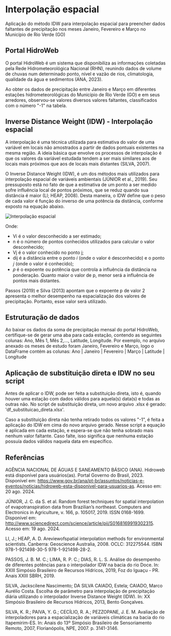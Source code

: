 # Interpolação espacial
Aplicação do método IDW para interpolação espacial para preencher dados faltantes de precipitação nos meses Janeiro, Fevereiro e Março no Município de Rio Verde (GO)

## Portal HidroWeb 
O portal HidroWeb é um sistema que disponibiliza as informações coletadas pela Rede Hidrometeorológica Nacional (RHN), reunindo dados de volume de chuvas num determinado ponto, nível e vazão de rios, climatologia, qualidade da água e sedimentos (ANA, 2023).

Ao obter os dados de precipitação entre Janeiro e Março em diferentes estações hidrometeorológicas do Município de Rio Verde (GO) e em seus arredores, observou-se valores diversos valores faltantes, classificados com o número "-1" na tabela. 

## Inverse Distance Weight (IDW) - Interpolação espacial
A interpolação é uma técnica utilizada para estimativa do valor de uma variável em locais não amostrados a partir de dados pontuais existentes na mesma região. A ideia básica que envolve os processos de interpolação é que os valores da variável estudada tendem a ser mais similares aos de locais mais próximos que aos de locais mais distantes (SILVA, 2007).

O Inverse Distance Weight (IDW), é um dos métodos mais utilizados para interpolação espacial de variáveis ambientais (JÚNIOR et al., 2019). Seu pressuposto está no fato de que a estimativa de um ponto a ser medido sofre influência local de pontos próximos, que se reduz quando sua distância é maior (LI; HEAP, 2008). Desta maneira, o IDW define que o peso de cada valor é função do inverso de uma potência da distância, conforme exposto na equação abaixo.

![Interpolação espacial](https://github.com/user-attachments/assets/f6aa51f8-b246-47e9-a296-07c06dc4c694)

Onde:
- Vi​ é o valor desconhecido a ser estimado; 
- n é o número de pontos conhecidos utilizados para calcular o valor desconhecido;
- Vj é o valor conhecido no ponto j;
- dij é a distância entre o ponto 𝑖 (onde o valor é desconhecido) e o ponto 𝑗 (onde o valor é conhecido);
- 𝑝 é o expoente ou potência que controla a influência da distância na ponderação. Quanto maior o valor de p, menor será a influência de pontos mais distantes.

Passos (2019) e Silva (2013) apontam que o expoente p de valor 2 apresenta o melhor desempenho na espacialização dos valores de precipitação. Portanto, esse valor será utilizado.

## Estruturação de dados
Ao baixar os dados da soma de precipitação mensal do portal HidroWeb, certifique-se de gerar uma aba para cada estação, contendo as seguintes colunas: Ano, Mês 1, Mês 2,..., Latitude, Longitude. Por exemplo, no arquivo anexado os meses de estudo foram Janeiro, Fevereiro e Março, logo o DataFrame contém as colunas:
Ano | Janeiro | Fevereiro | Março | Latitude | Longitude

## Aplicação de substituição direta e IDW no seu script
Antes de aplicar o IDW, pode ser feita a substituição direta, isto é, quando houver uma estação com dados válidos para aquela(s) data(s) e todas as outras não.
No script de substituição direta, um novo arquivo .xlsx é gerado: 'df_substituicao_direta.xlsx'. 

Caso a substituição direta não tenha retirado todos os valores "-1", é feita a aplicação do IDW em cima do novo arquivo gerado. Nesse script a equação é aplicada em cada estação, e espera-se que não tenha sobrado mais nenhum valor faltante. Caso falte, isso significa que nenhuma estação possuía dados válidos naquela data em específico.

## Referências

AGÊNCIA NACIONAL DE ÁGUAS E SANEAMENTO BÁSICO (ANA). Hidroweb está disponível para usuários(as). Portal Governo do Brasil, 2023. Disponível em: https://www.gov.br/ana/pt-br/assuntos/noticias-e-eventos/noticias/hidroweb-esta-disponivel-para-usuarios-as. Acesso em: 20 ago. 2024.

JÚNIOR, J. C. da S. et al. Random forest techniques for spatial interpolation of evapotranspiration data from Brazilian’s northeast. Computers and Electronics in Agriculture, v. 166, p. 105017, 2019. ISSN 0168-1699. Disponível em: http://www.sciencedirect.com/science/article/pii/S0168169919302315. Acesso em: 19 ago. 2024.

LI, J.; HEAP, A. D. Areviewofspatial interpolation methods for environmental scientists. Canberra: Geoscience Australia, 2008. OCLC: 312275544. ISBN 978-1-921498-30-5 978-1-921498-28-2.

PASSOS, J. B. M. C.; LIMA, R. P. C.; DIAS, R. L. S. Análise do desempenho de diferentes potências para o interpolador IDW na bacia do rio Doce. In: XXIII Simpósio Brasileiro de Recursos Hídricos, 2019, Foz do Iguaçu - PR. Anais XXIII SBRH, 2019.

SILVA, Jackscilene Nascimento; DA SILVA CAIADO, Estela; CAIADO, Marco Aurélio Costa. Escolha de parâmetro para interpolação de precipitação diária utilizando o interpolador Inverse Distance Weight (IDW). In: XX Simpósio Brasileiro de Recursos Hídricos, 2013, Bento Gonçalves.

SILVA, K. R.; PAIVA, Y. G.; CECÍLIO, R. A.; PEZZOPANE, J. E. M. Avaliação de interpoladores para a espacialização de variáveis climáticas na bacia do rio Itapemirim-ES. In: Anais do 13º Simpósio Brasileiro de Sensoriamento Remoto, 2007, Florianópolis, NPE, 2007. p. 3141-3146.

